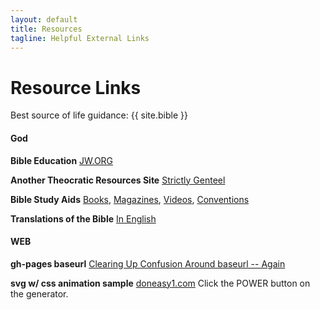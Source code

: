 ```yaml
---
layout: default
title: Resources
tagline: Helpful External Links
---
```


# Resource Links

Best source of life guidance: {{ site.bible }}

#### God
**Bible Education**
[JW.ORG](https://jw.org/)

**Another Theocratic Resources Site**
[Strictly Genteel](http://www.strictlygenteel.co.uk/index.html)

**Bible Study Aids**
[Books](https://wol.jw.org/en/wol/library/r1/lp-e/all-publications/books), [Magazines](https://www.jw.org/en/library/magazines/), [Videos](https://www.jw.org/en/library/videos/#en/home), [Conventions](https://www.jw.org/en/jehovahs-witnesses/conventions/)

**Translations of the Bible**
[In English](https://wol.jw.org/en/wol/bibles/r1/lp-e)

#### WEB
**gh-pages baseurl**
[Clearing Up Confusion Around baseurl -- Again](https://byparker.com/blog/2014/clearing-up-confusion-around-baseurl/)

**svg w/ css animation sample**
[doneasy1.com](https://www.doneasy1.com) Click the POWER button on the generator.
